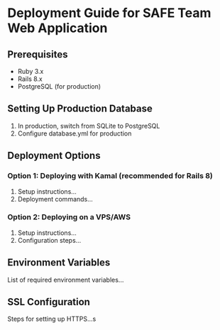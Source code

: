 # Deployment Guide for SAFE Team Web Application

## Prerequisites
- Ruby 3.x
- Rails 8.x
- PostgreSQL (for production)

## Setting Up Production Database
1. In production, switch from SQLite to PostgreSQL
2. Configure database.yml for production

## Deployment Options
### Option 1: Deploying with Kamal (recommended for Rails 8)
1. Setup instructions...
2. Deployment commands...

### Option 2: Deploying on a VPS/AWS
1. Setup instructions...
2. Configuration steps...

## Environment Variables
List of required environment variables...

## SSL Configuration
Steps for setting up HTTPS...s
